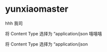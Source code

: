 # yunxiaomaster
hhh
我司



将 Content Type 选择为 “application/json
嘻嘻嘻



将 Content Type 选择为 “application/json
